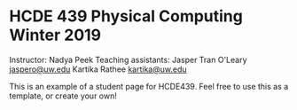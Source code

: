 # HCDE 439 Physical Computing Winter 2019

Instructor: Nadya Peek
Teaching assistants: Jasper Tran O'Leary jaspero@uw.edu Kartika Rathee kartika@uw.edu

This is an example of a student page for HCDE439. Feel free to use this as a template, or create your own!
